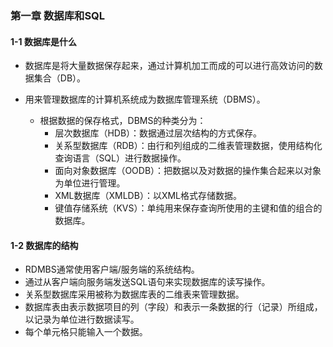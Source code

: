 ### 第一章 数据库和SQL

#### 1-1 数据库是什么

- 数据库是将大量数据保存起来，通过计算机加工而成的可以进行高效访问的数据集合（DB）。

- 用来管理数据库的计算机系统成为数据库管理系统（DBMS）。
  - 根据数据的保存格式，DBMS的种类分为：
    - 层次数据库（HDB）：数据通过层次结构的方式保存。
    - 关系型数据库（RDB）：由行和列组成的二维表管理数据，使用结构化查询语言（SQL）进行数据操作。
    - 面向对象数据库（OODB）：把数据以及对数据的操作集合起来以对象为单位进行管理。
    - XML数据库（XMLDB）：以XML格式存储数据。
    - 键值存储系统（KVS）：单纯用来保存查询所使用的主键和值的组合的数据库。

#### 1-2 数据库的结构

- RDMBS通常使用客户端/服务端的系统结构。
- 通过从客户端向服务端发送SQL语句来实现数据库的读写操作。
- 关系型数据库采用被称为数据库表的二维表来管理数据。
- 数据库表由表示数据项目的列（字段）和表示一条数据的行（记录）所组成，以记录为单位进行数据读写。
- 每个单元格只能输入一个数据。